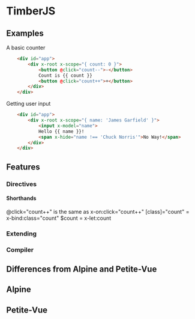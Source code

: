 # TimberJS

## Examples

A basic counter
```html
    <div id="app">
        <div x-root x-scope="{ count: 0 }">
            <button @click="count--">-</button>
            Count is {{ count }}
            <button @click="count++">+</button>
        </div>
    </div>
```

Getting user input
```html
    <div id="app">
        <div x-root x-scope="{ name: 'James Garfield' }">
            <input x-model="name">
            Hello {{ name }}!
            <span x-hide="name !== 'Chuck Norris'">No Way!</span>
        </div>
    </div>
```

## Features

### Directives

#### Shorthands

@click="count++" is the same as x-on:click="count++"
\[class\]="count" = x-bind:class="count"
\$count = x-let:count

### Extending

### Compiler

## Differences from Alpine and Petite-Vue

## Alpine

## Petite-Vue
